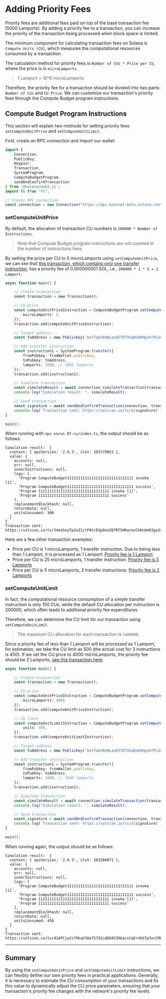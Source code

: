 # Adding Priority Fees

Priority fees are additional fees paid on top of the base transaction fee (5000 Lamports). By adding a priority fee to a transaction, you can increase the priority of the transaction being processed when block space is limited.

The minimum component for calculating transaction fees on Solana is `Compute Units (CU)`, which measures the computational resources consumed by a transaction.

The calculation method for priority fees is `Number of CUs * Price per CU`, where the price is in `microLamports`.

> 1 Lamport = 10^6 microLamports

Therefore, the priority fee for a transaction should be divided into two parts: `Number of CUs` and `CU Price`. We can customize our transaction's priority fees through the Compute Budget program instructions.

## Compute Budget Program Instructions

This section will explain two methods for setting priority fees: `setComputeUnitPrice` and `setComputeUnitLimit`.

First, create an RPC connection and import our wallet:

```ts
import {
    Connection,
    PublicKey,
    Keypair,
    Transaction,
    SystemProgram,
    ComputeBudgetProgram,
    sendAndConfirmTransaction
} from '@solana/web3.js';
import fs from "fs";

// Create RPC connection
const connection = new Connection("https://api.mainnet-beta.solana.com", "confirmed");
```

### setComputeUnitPrice

By default, the allocation of transaction CU numbers is `200000 * Number of Instructions`.

> Note that Compute Budget program instructions are not counted in the number of instructions here.

By setting the price per CU to 5 microLamports using `setComputeUnitPrice`, we can see that [this transaction, which contains only one transfer instruction](https://solscan.io/tx/34eohoyTp2oZ1jtFNtcEUp9oe2QfRf5HRarexCbKnUm93ga3sGjP8Aduwd8xcbRrZk9HNdRJ9rqWZ8peGhruPfuK), has a priority fee of 0.000000001 SOL, i.e., `200000 * 1 * 5 = 1 Lamport`.

```ts
async function main() {

    // Create transaction
    const transaction = new Transaction();

    // CU price
    const computeUnitPriceInstruction = ComputeBudgetProgram.setComputeUnitPrice({
        microLamports: 5
    });
    transaction.add(computeUnitPriceInstruction);

    // Target address
    const toAddress = new PublicKey('buffaAJKmNLao65TDTUGq8oB9HgxkfPLGqPMFQapotJ');

    // Add transfer instruction
    const instruction1 = SystemProgram.transfer({
        fromPubkey: fromWallet.publicKey,
        toPubkey: toAddress,
        lamports: 1000, // 1000 lamports
    });
    transaction.add(instruction1);

    // Simulate transaction
    const simulateResult = await connection.simulateTransaction(transaction, [fromWallet]);
    console.log("Simulation result: ", simulateResult);

    // Send transaction
    const signature = await sendAndConfirmTransaction(connection, transaction, [fromWallet]);
    console.log(`Transaction sent: https://solscan.io/tx/${signature}`);
}

main();
```

When running with `npx esrun 07-cu/index.ts`, the output should be as follows:

```
Simulation result:  {
  context: { apiVersion: '2.0.3', slot: 301579053 },
  value: {
    accounts: null,
    err: null,
    innerInstructions: null,
    logs: [
      'Program ComputeBudget111111111111111111111111111111 invoke [1]',
      'Program ComputeBudget111111111111111111111111111111 success',
      'Program 11111111111111111111111111111111 invoke [1]',
      'Program 11111111111111111111111111111111 success'
    ],
    replacementBlockhash: null,
    returnData: null,
    unitsConsumed: 300
  }
}
Transaction sent: https://solscan.io/tx/34eohoyTp2oZ1jtFNtcEUp9oe2QfRf5HRarexCbKnUm93ga3sGjP8Aduwd8xcbRrZk9HNdRJ9rqWZ8peGhruPfuK
```

Here are a few other transaction examples:

- Price per CU is 1 microLamports, 1 transfer instruction. Due to being less than 1 Lamport, it is processed as 1 Lamport: [Priority fee is 1 Lamport](https://solscan.io/tx/5WxZ9uST4Raz3fyCJyodLcx3Ruyy2JYPvJa7kD28ehn9VquPkV6jm6pzAGFGt8c1fYF7yhFpptTTJCX6PYsJr8i9)
- Price per CU is 25 microLamports, 1 transfer instruction: [Priority fee is 5 Lamports](https://solscan.io/tx/EWgoUVMGLNEzAoGiY79NWzhzFHFk8bw5ivGXBE82afsCL5E3o71jvVQKFPS3f1NvggdMQGc6naWHLphFS2oqaYX)
- Price per CU is 5 microLamports, 2 transfer instructions: [Priority fee is 2 Lamports](https://solscan.io/tx/4SbD6b1aFG4fXErzFcGzx6xr3RXFVB66Xm2yXwe2PP4qsmzRQKfzeibeJuWPtrEccnsky2MW9wm3UtjrRfJL1YsE)

### setComputeUnitLimit

In fact, the computational resource consumption of a simple transfer instruction is only 150 CUs, while the default CU allocation per instruction is 200000, which often leads to additional priority fee expenditures.

Therefore, we can determine the CU limit for our transaction using `setComputeUnitLimit`.

> The maximum CU allocation for each transaction is `1400000`.

Since a priority fee of less than 1 Lamport will be processed as 1 Lamport, for estimation, we take the CU limit as 500 (the actual cost for 3 instructions is 450). If we set the CU price to 4000 microLamports, the priority fee should be 2 Lamports, [see this transaction here](https://solscan.io/tx/41APCjw2ifHkqV3Ha7S7Q1LADb9S396acsCqErdk6Tp3xcCMLge1FueRnj4dfTSbhgeA9DBvfPNRJxoZuYEqCQUS).

```ts
async function main() {

    // Create transaction
    const transaction = new Transaction();

    // CU price
    const computeUnitPriceInstruction = ComputeBudgetProgram.setComputeUnitPrice({
        microLamports: 4000
    });
    transaction.add(computeUnitPriceInstruction);

    // CU limit
    const computeUnitLimitInstruction = ComputeBudgetProgram.setComputeUnitLimit({
        units: 500,
    });
    transaction.add(computeUnitLimitInstruction);

    // Target address
    const toAddress = new PublicKey('buffaAJKmNLao65TDTUGq8oB9HgxkfPLGqPMFQapotJ');

    // Add transfer instruction
    const instruction1 = SystemProgram.transfer({
        fromPubkey: fromWallet.publicKey,
        toPubkey: toAddress,
        lamports: 1000, // 1000 lamports
    });
    transaction.add(instruction1);

    // Simulate transaction
    const simulateResult = await connection.simulateTransaction(transaction, [fromWallet]);
    console.log("Simulation result: ", simulateResult);

    // Send transaction
    const signature = await sendAndConfirmTransaction(connection, transaction, [fromWallet]);
    console.log(`Transaction sent: https://solscan.io/tx/${signature}`);
}

main();
```

When running again, the output should be as follows:

```
Simulation result:  {
  context: { apiVersion: '2.0.3', slot: 301580071 },
  value: {
    accounts: null,
    err: null,
    innerInstructions: null,
    logs: [
      'Program ComputeBudget111111111111111111111111111111 invoke [1]',
      'Program ComputeBudget111111111111111111111111111111 success',
      'Program 11111111111111111111111111111111 invoke [1]',
      'Program 11111111111111111111111111111111 success'
    ],
    replacementBlockhash: null,
    returnData: null,
    unitsConsumed: 450
  }
}
Transaction sent: https://solscan.io/tx/41APCjw2ifHkqV3Ha7S7Q1LADb9S396acsCqErdk6Tp3xcCMLge1FueRnj4dfTSbhgeA9DBvfPNRJxoZuYEqCQUS
```

---

## Summary

By using the `setComputeUnitPrice` and `setComputeUnitLimit` instructions, we can flexibly define our own priority fees in practical applications. Generally, it is necessary to estimate the CU consumption of your transactions and fix this value to dynamically adjust the CU price parameters, ensuring that your transaction's priority fee changes with the network's priority fee levels.